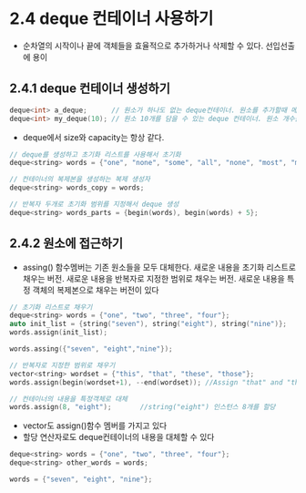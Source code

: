# 2.4 deque<T> 컨테이너 사용하기
- 순차열의 시작이나 끝에 객체들을 효율적으로 추가하거나 삭제할 수 있다. 선입선출에 용이

## 2.4.1 deque 컨테이너 생성하기
```C++
deque<int> a_deque;      // 원소가 하나도 없는 deque컨테이너. 원소를 추가할때 메모리할당 발생
deque<int> my_deque(10); // 원소 10개를 담을 수 있는 deque 컨테이너. 원소 개수를 지정해서 deque를 생성하면 각 원소는 해당타입의 기본값으로 저장된다
```
- deque에서 size와 capacity는 항상 같다.
```C++
// deque를 생성하고 초기화 리스트를 사용해서 초기화
deque<string> words = {"one", "none", "some", "all", "none", "most", "many"};

// 컨테이너의 복제본을 생성하는 복제 생성자
deque<string> words_copy = words;

// 반복자 두개로 초기화 범위를 지정해서 deque 생성
deque<string> words_parts = {begin(words), begin(words) + 5};
```

## 2.4.2 원소에 접근하기
- assing() 함수멤버는 기존 원소들을 모두 대체한다. 새로운 내용을 초기화 리스트로 채우는 버전. 새로운 내용을 반복자로 지정한 범위로 채우는 버전. 새로운 내용을 특정 객체의 복제본으로 채우는 버전이 있다
```C++
// 초기화 리스트로 채우기
deque<string> words = {"one", "two", "three", "four"};
auto init_list = {string("seven"), string("eight"), string("nine")};
words.assign(init_list);

words.assing({"seven", "eight","nine"});

// 반복자로 지정한 범위로 채우기
vector<string> wordset = {"this", "that", "these", "those"};
words.assign(begin(wordset+1), --end(wordset)); //Assign "that" and "those"

// 컨테이너의 내용을 특정객체로 대체
words.assign(8, "eight");       //string("eight") 인스턴스 8개를 할당
```
- vector도 assign()함수 멤버를 가지고 있다
- 할당 연산자로도 deque컨테이너의 내용을 대체할 수 있다
```C++
deque<string> words = {"one", "two", "three", "four"};
deque<string> other_words = words;

words = {"seven", "eight", "nine"};
```

